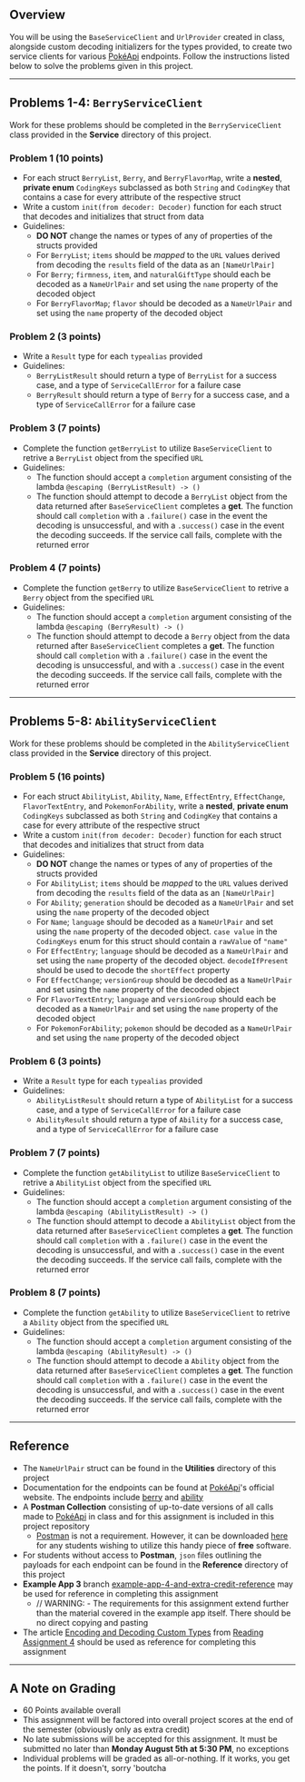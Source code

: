 ## Overview

You will be using the `BaseServiceClient` and `UrlProvider` created in class, alongside custom decoding initializers for the types provided, to create two service clients for various [PokéApi](https://pokeapi.co/docs/v2.html/) endpoints. Follow the instructions listed below to solve the problems given in this project.

---

## Problems 1-4: `BerryServiceClient`

Work for these problems should be completed in the `BerryServiceClient` class provided in the **Service** directory of this project.

### Problem 1 (10 points)

- For each struct `BerryList`, `Berry`, and `BerryFlavorMap`, write a **nested**, **private enum** `CodingKeys` subclassed as both `String` and `CodingKey` that contains a case for every attribute of the respective struct
- Write a custom `init(from decoder: Decoder)` function for each struct that decodes and initializes that struct from data
- Guidelines:
    - **DO NOT** change the names or types of any of properties of the structs provided
    - For `BerryList`; `items` should be _mapped_ to the `URL` values derived from decoding the `results` field of the data as an `[NameUrlPair]`
    - For `Berry`; `firmness`, `item`, and `naturalGiftType` should each be decoded as a `NameUrlPair` and set using the `name` property of the decoded object
    - For `BerryFlavorMap`; `flavor` should be decoded as a `NameUrlPair` and set using the `name` property of the decoded object

### Problem 2 (3 points)

- Write a `Result` type for each `typealias` provided
- Guidelines:
    - `BerryListResult` should return a type of `BerryList` for a success case, and a type of `ServiceCallError` for a failure case
    - `BerryResult` should return a type of `Berry` for a success case, and a type of `ServiceCallError` for a failure case

### Problem 3 (7 points)

- Complete the function `getBerryList` to utilize `BaseServiceClient` to retrive a `BerryList` object from the specified `URL`
- Guidelines:
    - The function should accept a `completion` argument consisting of the lambda `@escaping (BerryListResult) -> ()`
    - The function should attempt to decode a `BerryList` object from the data returned after `BaseServiceClient` completes a **get**. The function should call `completion` with a `.failure()` case in the event the decoding is unsuccessful, and with a `.success()` case in the event the decoding succeeds. If the service call fails, complete with the returned error

### Problem 4 (7 points)

- Complete the function `getBerry` to utilize `BaseServiceClient` to retrive a `Berry` object from the specified `URL`
- Guidelines:
    - The function should accept a `completion` argument consisting of the lambda `@escaping (BerryResult) -> ()`
    - The function should attempt to decode a `Berry` object from the data returned after `BaseServiceClient` completes a **get**. The function should call `completion` with a `.failure()` case in the event the decoding is unsuccessful, and with a `.success()` case in the event the decoding succeeds. If the service call fails, complete with the returned error

---

## Problems 5-8: `AbilityServiceClient`

Work for these problems should be completed in the `AbilityServiceClient` class provided in the **Service** directory of this project.

### Problem 5 (16 points)

- For each struct `AbilityList`, `Ability`, `Name`, `EffectEntry`, `EffectChange`, `FlavorTextEntry`, and `PokemonForAbility`, write a **nested**, **private enum** `CodingKeys` subclassed as both `String` and `CodingKey` that contains a case for every attribute of the respective struct
- Write a custom `init(from decoder: Decoder)` function for each struct that decodes and initializes that struct from data
- Guidelines:
    - **DO NOT** change the names or types of any of properties of the structs provided
    - For `AbilityList`; `items` should be _mapped_ to the `URL` values derived from decoding the `results` field of the data as an `[NameUrlPair]`
    - For `Ability`; `generation` should be decoded as a `NameUrlPair` and set using the `name` property of the decoded object
    - For `Name`; `language` should be decoded as a `NameUrlPair` and set using the `name` property of the decoded object. `case value` in the `CodingKeys` enum for this struct should contain a `rawValue` of `"name"`
    - For `EffectEntry`; `language` should be decoded as a `NameUrlPair` and set using the `name` property of the decoded object. `decodeIfPresent` should be used to decode the `shortEffect` property
    - For `EffectChange`; `versionGroup` should be decoded as a `NameUrlPair` and set using the `name` property of the decoded object
    - For `FlavorTextEntry`; `language` and `versionGroup` should each be decoded as a `NameUrlPair` and set using the `name` property of the decoded object
    - For `PokemonForAbility`; `pokemon` should be decoded as a `NameUrlPair` and set using the `name` property of the decoded object

### Problem 6 (3 points)

- Write a `Result` type for each `typealias` provided
- Guidelines:
    - `AbilityListResult` should return a type of `AbilityList` for a success case, and a type of `ServiceCallError` for a failure case
    - `AbilityResult` should return a type of `Ability` for a success case, and a type of `ServiceCallError` for a failure case

### Problem 7 (7 points)

- Complete the function `getAbilityList` to utilize `BaseServiceClient` to retrive a `AbilityList` object from the specified `URL`
- Guidelines:
    - The function should accept a `completion` argument consisting of the lambda `@escaping (AbilityListResult) -> ()`
    - The function should attempt to decode a `AbilityList` object from the data returned after `BaseServiceClient` completes a **get**. The function should call `completion` with a `.failure()` case in the event the decoding is unsuccessful, and with a `.success()` case in the event the decoding succeeds. If the service call fails, complete with the returned error

### Problem 8 (7 points)

- Complete the function `getAbility` to utilize `BaseServiceClient` to retrive a `Ability` object from the specified `URL`
- Guidelines:
    - The function should accept a `completion` argument consisting of the lambda `@escaping (AbilityResult) -> ()`
    - The function should attempt to decode a `Ability` object from the data returned after `BaseServiceClient` completes a **get**. The function should call `completion` with a `.failure()` case in the event the decoding is unsuccessful, and with a `.success()` case in the event the decoding succeeds. If the service call fails, complete with the returned error  

---

## Reference

- The `NameUrlPair` struct can be found in the **Utilities** directory of this project
- Documentation for the endpoints can be found at [PokéApi](https://pokeapi.co/docs/v2.html/)'s official website. The endpoints include [berry](https://pokeapi.co/docs/v2.html/#berries-section) and [ability](https://pokeapi.co/docs/v2.html/#abilities)
- A **Postman Collection** consisting of up-to-date versions of all calls made to [PokéApi](https://pokeapi.co/docs/v2.html/) in class and for this assignment is included in this project repository
    - [Postman](https://www.getpostman.com/) is not a requirement. However, it can be downloaded [here](https://www.getpostman.com/downloads/) for any students wishing to utilize this handy piece of **free** software.
- For students without access to **Postman**, `json` files outlining the payloads for each endpoint can be found in the **Reference** directory of this project
- **Example App 3** branch [example-app-4-and-extra-credit-reference](https://github.com/gmhz7b/example_app_3/tree/example-app-4-and-extra-credit-reference) may be used for reference in completing this assignment
    - // WARNING: - The requirements for this assignment extend further than the material covered in the example app itself. There should be no direct copying and pasting
- The article [Encoding and Decoding Custom Types](https://developer.apple.com/documentation/foundation/archives_and_serialization/encoding_and_decoding_custom_types) from [Reading Assignment 4](https://umsl.instructure.com/courses/52863/assignments/251520) should be used as reference for completing this assignment

---

## A Note on Grading

- 60 Points available overall
- This assignment will be factored into overall project scores at the end of the semester (obviously only as extra credit)
- No late submissions will be accepted for this assignment. It must be submitted no later than **Monday August 5th at 5:30 PM**, no exceptions
- Individual problems will be graded as all-or-nothing. If it works, you get the points. If it doesn't, sorry 'boutcha